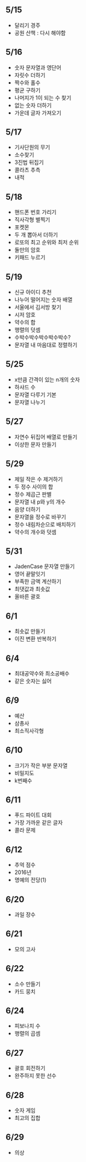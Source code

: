 ## 5/15

- 달리기 경주
- 공원 산책 : 다시 해야함

## 5/16

- 숫자 문자열과 영단어
- 자릿수 더하기
- 짝수와 홀수
- 평균 구하기
- 나머지가 1이 되는 수 찾기
- 없는 숫자 더하기
- 가운데 글자 가져오기

## 5/17

- 기사단원의 무기
- 소수찾기
- 3진법 뒤집기
- 콜라츠 추측
- 내적

## 5/18

- 핸드폰 번호 가리기
- 직사각형 별찍기
- 포켓몬
- 두 개 뽑아서 더하기
- 로또의 최고 순위와 최저 순위
- 둘만의 암호
- 키패드 누르기

## 5/19

- 신규 아이디 추천
- 나누어 떨어지는 숫자 배열
- 서울에서 김서방 찾기
- 시저 암호
- 약수의 합
- 행렬의 덧셈
- 수박수박수박수박수박수?
- 문자열 내 마음대로 정렬하기

## 5/25

- x만큼 간격이 있는 n개의 숫자
- 하샤드 수
- 문자열 다루기 기본
- 문자열 나누기

## 5/27

- 자연수 뒤집어 배열로 만들기
- 이상한 문자 만들기

## 5/29

- 제일 작은 수 제거하기
- 두 정수 사이의 합
- 정수 제곱근 판별
- 문자열 내 p와 y의 개수
- 음양 더하기
- 문자열을 정수로 바꾸기
- 정수 내림차순으로 배치하기
- 약수의 개수와 덧셈

## 5/31

- JadenCase 문자열 만들기
- 영어 끝말잇기
- 부족한 금액 계산하기
- 최댓값과 최솟값
- 올바른 괄호

## 6/1

- 최솟값 만들기
- 이진 변환 반복하기

## 6/4

- 최대공약수와 최소공배수
- 같은 숫자는 싫어

## 6/9

- 예산
- 삼총사
- 최소직사각형

## 6/10

- 크기가 작은 부분 문자열
- 비밀지도
- k번째수

## 6/11

- 푸드 파이트 대회
- 가장 가까운 같은 글자
- 콜라 문제

## 6/12

- 추억 점수
- 2016년
- 명예의 전당(1)

## 6/20

- 과일 장수

## 6/21

- 모의 고사

## 6/22

- 소수 만들기
- 카드 뭉치

## 6/24

- 피보나치 수
- 행렬의 곱셈

## 6/27

- 괄호 회전하기
- 완주하지 못한 선수

## 6/28

- 숫자 게임
- 최고의 집합

## 6/29

- 의상
